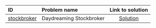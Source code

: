 | ID | Problem name | Link to solution |
|:---|:---|:---:|
| [stockbroker](https://open.kattis.com/problems/stockbroker) | Daydreaming Stockbroker | [Solution](https://github.com/versenyi98/kattis-solutions/tree/main/solutions/Daydreaming%20Stockbroker)|
